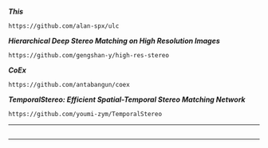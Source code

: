 
***This***  
```
https://github.com/alan-spx/ulc
```

***Hierarchical Deep Stereo Matching on High Resolution Images***  
```
https://github.com/gengshan-y/high-res-stereo
```

***CoEx***  
```
https://github.com/antabangun/coex
```

***TemporalStereo: Efficient Spatial-Temporal Stereo Matching Network***  
```
https://github.com/youmi-zym/TemporalStereo
```

******  
```

```

******  
```

```

